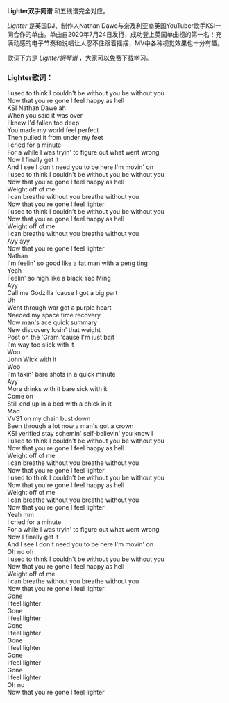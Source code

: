 

**Lighter双手简谱** 和五线谱完全对应。

_Lighter_ 是英国DJ、制作人Nathan
Dawe与奈及利亚裔英国YouTuber歌手KSI一同合作的单曲。单曲自2020年7月24日发行，成功登上英国单曲榜的第一名！充满动感的电子节奏和说唱让人忍不住跟着摇摆，MV中各种视觉效果也十分有趣。

歌词下方是 _Lighter钢琴谱_ ，大家可以免费下载学习。

### Lighter歌词：

I used to think I couldn't be without you be without you  
Now that you're gone I feel happy as hell  
KSI Nathan Dawe ah  
When you said it was over  
I knew I'd fallen too deep  
You made my world feel perfect  
Then pulled it from under my feet  
I cried for a minute  
For a while I was tryin' to figure out what went wrong  
Now I finally get it  
And I see I don't need you to be here I'm movin' on  
I used to think I couldn't be without you be without you  
Now that you're gone I feel happy as hell  
Weight off of me  
I can breathe without you breathe without you  
Now that you're gone I feel lighter  
I used to think I couldn't be without you be without you  
Now that you're gone I feel happy as hell  
Weight off of me  
I can breathe without you breathe without you  
Ayy ayy  
Now that you're gone I feel lighter  
Nathan  
I'm feelin' so good like a fat man with a peng ting  
Yeah  
Feelin' so high like a black Yao Ming  
Ayy  
Call me Godzilla 'cause I got a big part  
Uh  
Went through war got a purple heart  
Needed my space time recovery  
Now man's ace quick summary  
New discovery losin' that weight  
Post on the 'Gram 'cause I'm just bait  
I'm way too slick with it  
Woo  
John Wick with it  
Woo  
I'm takin' bare shots in a quick minute  
Ayy  
More drinks with it bare sick with it  
Come on  
Still end up in a bed with a chick in it  
Mad  
VVS1 on my chain bust down  
Been through a lot now a man's got a crown  
KSI verified stay schemin' self-believin' you know I  
I used to think I couldn't be without you be without you  
Now that you're gone I feel happy as hell  
Weight off of me  
I can breathe without you breathe without you  
Now that you're gone I feel lighter  
I used to think I couldn't be without you be without you  
Now that you're gone I feel happy as hell  
Weight off of me  
I can breathe without you breathe without you  
Now that you're gone I feel lighter  
Yeah mm  
I cried for a minute  
For a while I was tryin' to figure out what went wrong  
Now I finally get it  
And I see I don't need you to be here I'm movin' on  
Oh no oh  
I used to think I couldn't be without you be without you  
Now that you're gone I feel happy as hell  
Weight off of me  
I can breathe without you breathe without you  
Now that you're gone I feel lighter  
Gone  
I feel lighter  
Gone  
I feel lighter  
Gone  
I feel lighter  
Gone  
I feel lighter  
Gone  
I feel lighter  
Gone  
I feel lighter  
Oh no  
Now that you're gone I feel lighter

